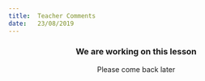 ```yaml
---
title:  Teacher Comments
date:   23/08/2019
---
```


### <center>We are working on this lesson</center>
<center>Please come back later</center>